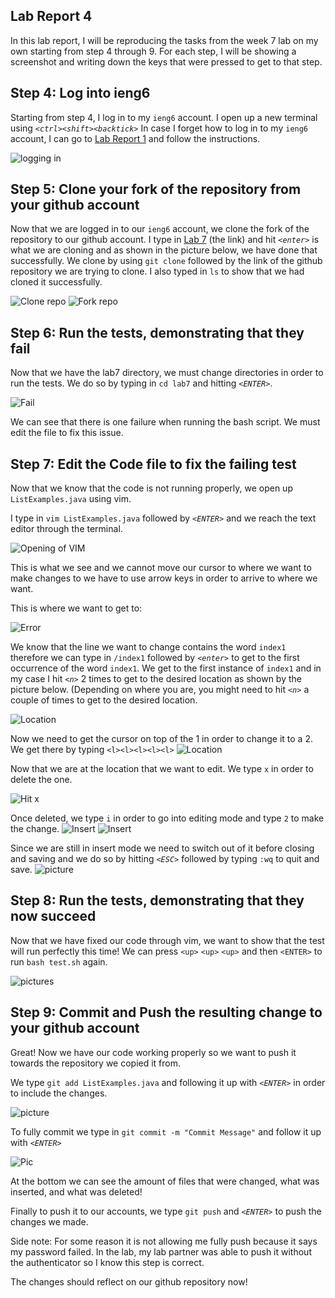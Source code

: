 ## Lab Report 4
In this lab report, I will be reproducing the tasks from the week 7 lab on my own starting from step 4 through 9. For each step, I will be showing a screenshot and writing down the keys that were pressed to get to that step.  

## Step 4: Log into ieng6
Starting from step 4, I log in to my `ieng6` account. 
I open up a new terminal using *`<ctrl><shift><backtick>`*
In case I forget how to log in to my `ieng6` account, I can go to [Lab Report 1](https://iscbel.github.io/cse15l-lab-reports/LabReport1.html#remotely-connecting-to-ieng6) and follow the instructions. 

![logging in](pictures/logginin.png)

## Step 5: Clone your fork of the repository from your github account
Now that we are logged in to our `ieng6` account, we clone the fork of the repository to our github account. I type in [Lab 7](https://github.com/ucsd-cse15l-s23/lab7) (the link) and hit *`<enter>`* is what we are cloning and as shown in the picture below, we have done that successfully. 
We clone by using `git clone` followed by the link of the github repository we are trying to clone. I also typed in `ls` to show that we had cloned it successfully. 

![Clone repo](pictures/clonereal.png)
![Fork repo](pictures/forkrepo.png)

## Step 6: Run the tests, demonstrating that they fail
Now that we have the lab7 directory, we must change directories in order to run the tests. We do so by typing in `cd lab7` and hitting *`<ENTER>`*. 

![Fail](pictures/failureorg.png)

We can see that there is one failure when running the bash script. We must edit the file to fix this issue.

## Step 7: Edit the Code file to fix the failing test
Now that we know that the code is not running properly, we open up `ListExamples.java` using vim. 

I type in `vim ListExamples.java` followed by *`<ENTER>`* and we reach the text editor through the terminal. 

![Opening of VIM](pictures/vimopen.png)

This is what we see and we cannot move our cursor to where we want to make changes to we have to use arrow keys in order to arrive to where we want. 

This is where we want to get to:

![Error](pictures/error.png)

We know that the line we want to change contains the word `index1` therefore we can type in `/index1` followed by *`<enter>`* to get to the first occurrence of the word `index1`.
We get to the first instance of `index1` and in my case I hit *`<n>`* 2 times to get to the desired location as shown by the picture below. (Depending on where you are, you might need to hit *`<n>`* a couple of times to get to the desired location. 

![Location](pictures/vimsearch.png)

Now we need to get the cursor on top of the 1 in order to change it to a 2. 
We get there by typing `<l><l><l><l><l>`
![Location](pictures/leftl.png)

Now that we are at the location that we want to edit. We type `x` in order to delete the one. 

![Hit x](pictures/xdelete.png)

Once deleted, we type `i` in order to go into editing mode and type `2` to make the change.
![Insert](pictures/insert.png)
![Insert](pictures/twoinsert.png)

Since we are still in insert mode we need to switch out of it before closing and saving and we do so by hitting *`<ESC>`* followed by typing `:wq` to quit and save. 
![picture](pictures/wqenter.png)

## Step 8: Run the tests, demonstrating that they now succeed
Now that we have fixed our code through vim, we want to show that the test will run perfectly this time!
We can press `<up>` `<up>` `<up>` and then `<ENTER>` to run `bash test.sh` again.

![pictures](pictures/runningagain.png)

## Step 9: Commit and Push the resulting change to your github account
Great! Now we have our code working properly so we want to push it towards the repository we copied it from. 

We type `git add ListExamples.java` and following it up with *`<ENTER>`* in order to include the changes. 

![picture](pictures/addgit.png)

To fully commit we type in `git commit -m "Commit Message"` and follow it up with *`<ENTER>`*

![Pic](pictures/pushcommit.png)

At the bottom we can see the amount of files that were changed, what was inserted, and what was deleted!

Finally to push it to our accounts, we type `git push` and *`<ENTER>`* to push the changes we made. 


Side note: For some reason it is not allowing me fully push because it says my password failed. In the lab, my lab partner was able to push it without the authenticator so I know this step is correct.

The changes should reflect on our github repository now!
